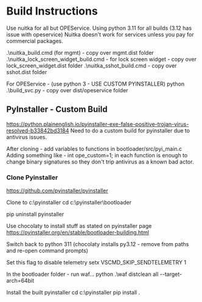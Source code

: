 
# Build Instructions

Use nuitka for all but OPEService. Using python 3.11 for all builds (3.12 has issue with opeservice)
Nuitka doesn't work for services unless you pay for commercial packages.

.\nuitka_build.cmd (for mgmt) - copy over mgmt.dist folder
.\nuitka_lock_screen_widget_build.cmd - for lock screen widget - copy over lock_screen_widget.dist folder
.\nuitka_sshot_build.cmd - copy over sshot.dist folder

For OPEService - (use python 3 - USE CUSTOM PYINSTALLER)
python .\build_svc.py - copy over dist/opeservice folder




## PyInstaller - Custom Build
https://python.plainenglish.io/pyinstaller-exe-false-positive-trojan-virus-resolved-b33842bd3184
Need to do a custom build for pyinstaller due to antivirus issues.

After cloning - add variables to functions in bootloader/src/pyi_main.c 
Adding something like - int ope_custom=1; in each function is enough to change binary signatures so they don't trip antivirus as a known bad actor.


### Clone Pyinstaller

https://github.com/pyinstaller/pyinstaller 

Clone to c:\pyinstaller
cd c:\pyinstaller\bootloader

pip uninstall pyinstaller

Use chocolaty to install stuff as stated on pyinstaller page
https://pyinstaller.org/en/stable/bootloader-building.html

Switch back to python 311 (chocolaty installs py3.12 - remove from paths and re-open command prompts)

Set this flag to disable telemetry
setx VSCMD_SKIP_SENDTELEMETRY 1


In the bootloader folder - run waf...
python .\waf distclean all --target-arch=64bit

Install the built pyinstaller
cd c:\pyinstaller
pip install .
